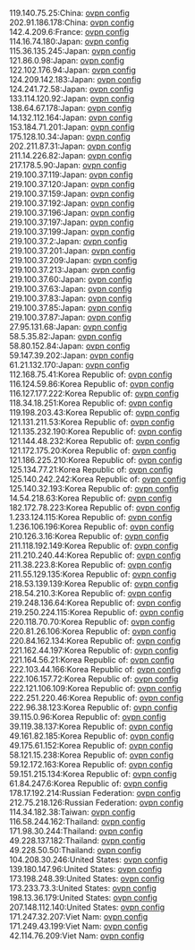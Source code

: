 119.140.75.25:China: [ovpn config](vpn/119_140_75_25.ovpn)  
202.91.186.178:China: [ovpn config](vpn/202_91_186_178.ovpn)  
142.4.209.6:France: [ovpn config](vpn/142_4_209_6.ovpn)  
114.16.74.180:Japan: [ovpn config](vpn/114_16_74_180.ovpn)  
115.36.135.245:Japan: [ovpn config](vpn/115_36_135_245.ovpn)  
121.86.0.98:Japan: [ovpn config](vpn/121_86_0_98.ovpn)  
122.102.176.94:Japan: [ovpn config](vpn/122_102_176_94.ovpn)  
124.209.142.183:Japan: [ovpn config](vpn/124_209_142_183.ovpn)  
124.241.72.58:Japan: [ovpn config](vpn/124_241_72_58.ovpn)  
133.114.120.92:Japan: [ovpn config](vpn/133_114_120_92.ovpn)  
138.64.67.178:Japan: [ovpn config](vpn/138_64_67_178.ovpn)  
14.132.112.164:Japan: [ovpn config](vpn/14_132_112_164.ovpn)  
153.184.71.201:Japan: [ovpn config](vpn/153_184_71_201.ovpn)  
175.128.10.34:Japan: [ovpn config](vpn/175_128_10_34.ovpn)  
202.211.87.31:Japan: [ovpn config](vpn/202_211_87_31.ovpn)  
211.14.226.82:Japan: [ovpn config](vpn/211_14_226_82.ovpn)  
217.178.5.90:Japan: [ovpn config](vpn/217_178_5_90.ovpn)  
219.100.37.119:Japan: [ovpn config](vpn/219_100_37_119.ovpn)  
219.100.37.120:Japan: [ovpn config](vpn/219_100_37_120.ovpn)  
219.100.37.159:Japan: [ovpn config](vpn/219_100_37_159.ovpn)  
219.100.37.192:Japan: [ovpn config](vpn/219_100_37_192.ovpn)  
219.100.37.196:Japan: [ovpn config](vpn/219_100_37_196.ovpn)  
219.100.37.197:Japan: [ovpn config](vpn/219_100_37_197.ovpn)  
219.100.37.199:Japan: [ovpn config](vpn/219_100_37_199.ovpn)  
219.100.37.2:Japan: [ovpn config](vpn/219_100_37_2.ovpn)  
219.100.37.201:Japan: [ovpn config](vpn/219_100_37_201.ovpn)  
219.100.37.209:Japan: [ovpn config](vpn/219_100_37_209.ovpn)  
219.100.37.213:Japan: [ovpn config](vpn/219_100_37_213.ovpn)  
219.100.37.60:Japan: [ovpn config](vpn/219_100_37_60.ovpn)  
219.100.37.63:Japan: [ovpn config](vpn/219_100_37_63.ovpn)  
219.100.37.83:Japan: [ovpn config](vpn/219_100_37_83.ovpn)  
219.100.37.85:Japan: [ovpn config](vpn/219_100_37_85.ovpn)  
219.100.37.87:Japan: [ovpn config](vpn/219_100_37_87.ovpn)  
27.95.131.68:Japan: [ovpn config](vpn/27_95_131_68.ovpn)  
58.5.35.82:Japan: [ovpn config](vpn/58_5_35_82.ovpn)  
58.80.152.84:Japan: [ovpn config](vpn/58_80_152_84.ovpn)  
59.147.39.202:Japan: [ovpn config](vpn/59_147_39_202.ovpn)  
61.21.132.170:Japan: [ovpn config](vpn/61_21_132_170.ovpn)  
112.168.75.41:Korea Republic of: [ovpn config](vpn/112_168_75_41.ovpn)  
116.124.59.86:Korea Republic of: [ovpn config](vpn/116_124_59_86.ovpn)  
116.127.177.222:Korea Republic of: [ovpn config](vpn/116_127_177_222.ovpn)  
118.34.18.251:Korea Republic of: [ovpn config](vpn/118_34_18_251.ovpn)  
119.198.203.43:Korea Republic of: [ovpn config](vpn/119_198_203_43.ovpn)  
121.131.211.53:Korea Republic of: [ovpn config](vpn/121_131_211_53.ovpn)  
121.135.232.190:Korea Republic of: [ovpn config](vpn/121_135_232_190.ovpn)  
121.144.48.232:Korea Republic of: [ovpn config](vpn/121_144_48_232.ovpn)  
121.172.175.20:Korea Republic of: [ovpn config](vpn/121_172_175_20.ovpn)  
121.186.225.210:Korea Republic of: [ovpn config](vpn/121_186_225_210.ovpn)  
125.134.77.21:Korea Republic of: [ovpn config](vpn/125_134_77_21.ovpn)  
125.140.242.242:Korea Republic of: [ovpn config](vpn/125_140_242_242.ovpn)  
125.140.32.193:Korea Republic of: [ovpn config](vpn/125_140_32_193.ovpn)  
14.54.218.63:Korea Republic of: [ovpn config](vpn/14_54_218_63.ovpn)  
182.172.78.223:Korea Republic of: [ovpn config](vpn/182_172_78_223.ovpn)  
1.233.124.115:Korea Republic of: [ovpn config](vpn/1_233_124_115.ovpn)  
1.236.106.196:Korea Republic of: [ovpn config](vpn/1_236_106_196.ovpn)  
210.126.3.16:Korea Republic of: [ovpn config](vpn/210_126_3_16.ovpn)  
211.118.192.149:Korea Republic of: [ovpn config](vpn/211_118_192_149.ovpn)  
211.210.240.44:Korea Republic of: [ovpn config](vpn/211_210_240_44.ovpn)  
211.38.223.8:Korea Republic of: [ovpn config](vpn/211_38_223_8.ovpn)  
211.55.129.135:Korea Republic of: [ovpn config](vpn/211_55_129_135.ovpn)  
218.53.139.139:Korea Republic of: [ovpn config](vpn/218_53_139_139.ovpn)  
218.54.210.3:Korea Republic of: [ovpn config](vpn/218_54_210_3.ovpn)  
219.248.136.64:Korea Republic of: [ovpn config](vpn/219_248_136_64.ovpn)  
219.250.224.115:Korea Republic of: [ovpn config](vpn/219_250_224_115.ovpn)  
220.118.70.70:Korea Republic of: [ovpn config](vpn/220_118_70_70.ovpn)  
220.81.26.106:Korea Republic of: [ovpn config](vpn/220_81_26_106.ovpn)  
220.84.162.134:Korea Republic of: [ovpn config](vpn/220_84_162_134.ovpn)  
221.162.44.197:Korea Republic of: [ovpn config](vpn/221_162_44_197.ovpn)  
221.164.56.21:Korea Republic of: [ovpn config](vpn/221_164_56_21.ovpn)  
222.103.44.166:Korea Republic of: [ovpn config](vpn/222_103_44_166.ovpn)  
222.106.157.72:Korea Republic of: [ovpn config](vpn/222_106_157_72.ovpn)  
222.121.106.109:Korea Republic of: [ovpn config](vpn/222_121_106_109.ovpn)  
222.251.220.46:Korea Republic of: [ovpn config](vpn/222_251_220_46.ovpn)  
222.96.38.123:Korea Republic of: [ovpn config](vpn/222_96_38_123.ovpn)  
39.115.0.96:Korea Republic of: [ovpn config](vpn/39_115_0_96.ovpn)  
39.119.38.137:Korea Republic of: [ovpn config](vpn/39_119_38_137.ovpn)  
49.161.82.185:Korea Republic of: [ovpn config](vpn/49_161_82_185.ovpn)  
49.175.61.152:Korea Republic of: [ovpn config](vpn/49_175_61_152.ovpn)  
58.121.15.238:Korea Republic of: [ovpn config](vpn/58_121_15_238.ovpn)  
59.12.172.163:Korea Republic of: [ovpn config](vpn/59_12_172_163.ovpn)  
59.151.215.134:Korea Republic of: [ovpn config](vpn/59_151_215_134.ovpn)  
61.84.247.6:Korea Republic of: [ovpn config](vpn/61_84_247_6.ovpn)  
178.17.192.214:Russian Federation: [ovpn config](vpn/178_17_192_214.ovpn)  
212.75.218.126:Russian Federation: [ovpn config](vpn/212_75_218_126.ovpn)  
114.34.182.38:Taiwan: [ovpn config](vpn/114_34_182_38.ovpn)  
116.58.244.162:Thailand: [ovpn config](vpn/116_58_244_162.ovpn)  
171.98.30.244:Thailand: [ovpn config](vpn/171_98_30_244.ovpn)  
49.228.137.182:Thailand: [ovpn config](vpn/49_228_137_182.ovpn)  
49.228.50.50:Thailand: [ovpn config](vpn/49_228_50_50.ovpn)  
104.208.30.246:United States: [ovpn config](vpn/104_208_30_246.ovpn)  
139.180.147.96:United States: [ovpn config](vpn/139_180_147_96.ovpn)  
173.198.248.39:United States: [ovpn config](vpn/173_198_248_39.ovpn)  
173.233.73.3:United States: [ovpn config](vpn/173_233_73_3.ovpn)  
198.13.36.179:United States: [ovpn config](vpn/198_13_36_179.ovpn)  
207.148.112.140:United States: [ovpn config](vpn/207_148_112_140.ovpn)  
171.247.32.207:Viet Nam: [ovpn config](vpn/171_247_32_207.ovpn)  
171.249.43.199:Viet Nam: [ovpn config](vpn/171_249_43_199.ovpn)  
42.114.76.209:Viet Nam: [ovpn config](vpn/42_114_76_209.ovpn)  
